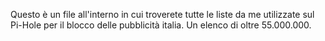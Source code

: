Questo è un file all'interno in cui troverete tutte le liste da me utilizzate sul Pi-Hole per il blocco delle pubblicità italia.
Un elenco di oltre 55.000.000.
